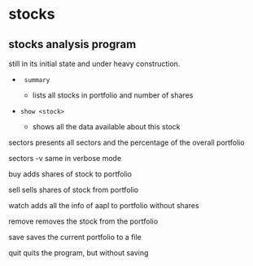 # stocks


## stocks analysis program

still in its initial state and under heavy construction.






* ` summary`
    * lists all stocks in portfolio and number of shares

* `show <stock>`
    * shows all the data available about this stock

sectors                         presents all sectors and the percentage of the overall portfolio

sectors -v                      same in verbose mode

buy <stock> <quantity>          adds shares of stock to portfolio

sell <stock> <quantity>         sells shares of stock from portfolio

watch <stock>                   adds all the info of aapl to portfolio without shares

remove <stock>                  removes the stock from the portfolio

save                            saves the current portfolio to a file

quit                            quits the program, but without saving
